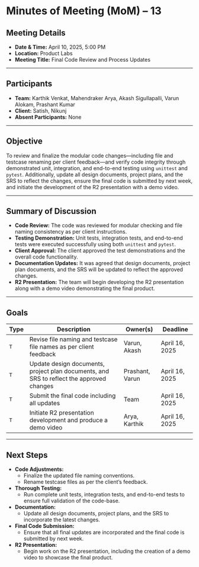 # Minutes of Meeting (MoM) – 13

## Meeting Details
- **Date & Time:** April 10, 2025, 5:00 PM  
- **Location:** Product Labs  
- **Meeting Title:** Final Code Review and Process Updates

---

## Participants
- **Team:** Karthik Venkat, Mahendraker Arya, Akash Sigullapalli, Varun Alokam, Prashant Kumar  
- **Client:** Satish, Nikunj  
- **Absent Participants:** None  

---

## Objective
To review and finalize the modular code changes—including file and testcase renaming per client feedback—and verify code integrity through demonstrated unit, integration, and end-to-end testing using `unittest` and `pytest`. Additionally, update all design documents, project plans, and the SRS to reflect the changes, ensure the final code is submitted by next week, and initiate the development of the R2 presentation with a demo video.

---

## Summary of Discussion
- **Code Review:** The code was reviewed for modular checking and file naming consistency as per client instructions.
- **Testing Demonstration:** Unit tests, integration tests, and end-to-end tests were executed successfully using both `unittest` and `pytest`.
- **Client Approval:** The client approved the test demonstrations and the overall code functionality.
- **Documentation Updates:** It was agreed that design documents, project plan documents, and the SRS will be updated to reflect the approved changes.
- **R2 Presentation:** The team will begin developing the R2 presentation along with a demo video demonstrating the final product.

---

## Goals

| Type | Description | Owner(s) | Deadline   |
|------|-------------|----------|------------|
| `T`  | Revise file naming and testcase file names as per client feedback | Varun, Akash | April 16, 2025|
| `T`  | Update design documents, project plan documents, and SRS to reflect the approved changes | Prashant, Varun | April 16, 2025  |
| `T`  | Submit the final code including all updates | Team | April 16, 2025  |
| `T`  | Initiate R2 presentation development and produce a demo video | Arya, Karthik | April 16, 2025  |

---

## Next Steps
- **Code Adjustments:**
  - Finalize the updated file naming conventions.
  - Rename testcase files as per the client’s feedback.
- **Thorough Testing:**
  - Run complete unit tests, integration tests, and end-to-end tests to ensure full validation of the code-base.
- **Documentation:**
  - Update all design documents, project plans, and the SRS to incorporate the latest changes.
- **Final Code Submission:**
  - Ensure that all final updates are incorporated and the final code is submitted by next week.
- **R2 Presentation:**
  - Begin work on the R2 presentation, including the creation of a demo video to showcase the final product.
